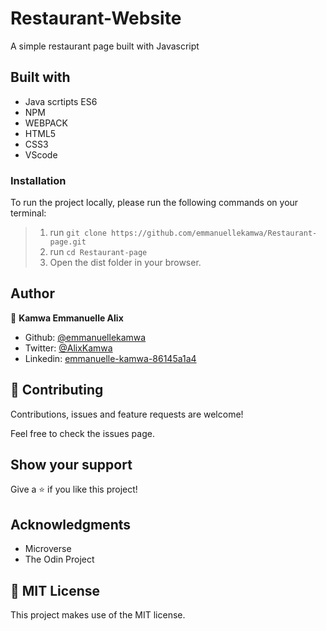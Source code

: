 # Restaurant-Website

A simple restaurant page built with Javascript

## Built with

-   Java scrtipts ES6
-   NPM
-   WEBPACK
-   HTML5
-   CSS3
-   VScode

### Installation

To run the project locally, please run the following commands on your terminal:

> 1. run `git clone https://github.com/emmanuellekamwa/Restaurant-page.git `
> 2. run `cd Restaurant-page`
> 3. Open the dist folder in your browser.

## Author

👤 **Kamwa Emmanuelle Alix**

-   Github: [@emmanuellekamwa](https://github.com/emmanuellekamwa)
-   Twitter: [@AlixKamwa](https://twitter.com/AlixKamwa)
-   Linkedin: [emmanuelle-kamwa-86145a1a4](https://www.linkedin.com/in/emmanuelle-kamwa-86145a1a4/)

## 🤝 Contributing

Contributions, issues and feature requests are welcome!

Feel free to check the issues page.

## Show your support

Give a ⭐️ if you like this project!

## Acknowledgments

-   Microverse
-   The Odin Project

## 📝 MIT License

This project makes use of the MIT license.

